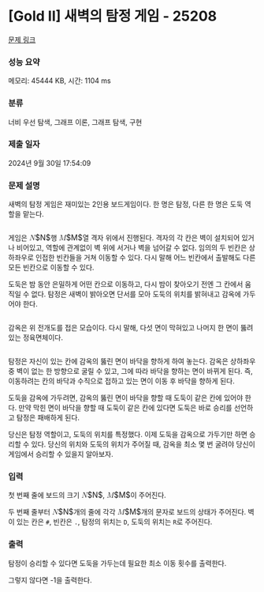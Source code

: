 # [Gold II] 새벽의 탐정 게임 - 25208 

[문제 링크](https://www.acmicpc.net/problem/25208) 

### 성능 요약

메모리: 45444 KB, 시간: 1104 ms

### 분류

너비 우선 탐색, 그래프 이론, 그래프 탐색, 구현

### 제출 일자

2024년 9월 30일 17:54:09

### 문제 설명

<p>새벽의 탐정 게임은 재미있는 2인용 보드게임이다. 한 명은 탐정, 다른 한 명은 도둑 역할을 맡는다.</p>

<p style="text-align: center;"><img alt="" src="https://upload.acmicpc.net/a3b202e6-a324-4752-a49b-48dcc39531df/-/preview/"></p>

<p>게임은 <mjx-container class="MathJax" jax="CHTML" style="font-size: 109%; position: relative;"><mjx-math class="MJX-TEX" aria-hidden="true"><mjx-mi class="mjx-i"><mjx-c class="mjx-c1D441 TEX-I"></mjx-c></mjx-mi></mjx-math><mjx-assistive-mml unselectable="on" display="inline"><math xmlns="http://www.w3.org/1998/Math/MathML"><mi>N</mi></math></mjx-assistive-mml><span aria-hidden="true" class="no-mathjax mjx-copytext">$N$</span></mjx-container>행 <mjx-container class="MathJax" jax="CHTML" style="font-size: 109%; position: relative;"><mjx-math class="MJX-TEX" aria-hidden="true"><mjx-mi class="mjx-i"><mjx-c class="mjx-c1D440 TEX-I"></mjx-c></mjx-mi></mjx-math><mjx-assistive-mml unselectable="on" display="inline"><math xmlns="http://www.w3.org/1998/Math/MathML"><mi>M</mi></math></mjx-assistive-mml><span aria-hidden="true" class="no-mathjax mjx-copytext">$M$</span></mjx-container>열 격자 위에서 진행된다. 격자의 각 칸은 벽이 설치되어 있거나 비어있고, 역할에 관계없이 벽 위에 서거나 벽을 넘어갈 수 없다. 임의의 두 빈칸은 상하좌우로 인접한 빈칸들을 거쳐 이동할 수 있다. 다시 말해 어느 빈칸에서 출발해도 다른 모든 빈칸으로 이동할 수 있다.</p>

<p>도둑은 밤 동안 은밀하게 어떤 칸으로 이동하고, 다시 밤이 찾아오기 전엔 그 칸에서 움직일 수 없다. 탐정은 새벽이 밝아오면 단서를 모아 도둑의 위치를 밝혀내고 감옥에 가두어야 한다.</p>

<p style="text-align: center;"><img alt="" src="https://upload.acmicpc.net/6aee3896-2c54-4dea-874d-521f6c60f4bc/-/preview/"></p>

<p>감옥은 위 전개도를 접은 모습이다. 다시 말해, 다섯 면이 막혀있고 나머지 한 면이 뚫려있는 정육면체이다.</p>

<p style="text-align: center;"><img alt="" src=""></p>

<p>탐정은 자신이 있는 칸에 감옥의 뚫린 면이 바닥을 향하게 하여 놓는다. 감옥은 상하좌우 중 벽이 없는 한 방향으로 굴릴 수 있고, 그에 따라 바닥을 향하는 면이 바뀌게 된다. 즉, 이동하려는 칸의 바닥과 수직으로 접하고 있는 면이 이동 후 바닥을 향하게 된다.</p>

<p>도둑을 감옥에 가두려면, 감옥의 뚫린 면이 바닥을 향할 때 도둑이 같은 칸에 있어야 한다. 만약 막힌 면이 바닥을 향할 때 도둑이 같은 칸에 있다면 도둑은 바로 승리를 선언하고 탐정은 패배하게 된다.</p>

<p>당신은 탐정 역할이고, 도둑의 위치를 특정했다. 이제 도둑을 감옥으로 가두기만 하면 승리할 수 있다. 당신의 위치와 도둑의 위치가 주어질 때, 감옥을 최소 몇 번 굴려야 당신이 게임에서 승리할 수 있을지 알아보자.</p>

### 입력 

 <p>첫 번째 줄에 보드의 크기 <mjx-container class="MathJax" jax="CHTML" style="font-size: 109%; position: relative;"><mjx-math class="MJX-TEX" aria-hidden="true"><mjx-mi class="mjx-i"><mjx-c class="mjx-c1D441 TEX-I"></mjx-c></mjx-mi></mjx-math><mjx-assistive-mml unselectable="on" display="inline"><math xmlns="http://www.w3.org/1998/Math/MathML"><mi>N</mi></math></mjx-assistive-mml><span aria-hidden="true" class="no-mathjax mjx-copytext">$N$</span></mjx-container>, <mjx-container class="MathJax" jax="CHTML" style="font-size: 109%; position: relative;"><mjx-math class="MJX-TEX" aria-hidden="true"><mjx-mi class="mjx-i"><mjx-c class="mjx-c1D440 TEX-I"></mjx-c></mjx-mi></mjx-math><mjx-assistive-mml unselectable="on" display="inline"><math xmlns="http://www.w3.org/1998/Math/MathML"><mi>M</mi></math></mjx-assistive-mml><span aria-hidden="true" class="no-mathjax mjx-copytext">$M$</span></mjx-container>이 주어진다.</p>

<p>두 번째 줄부터 <mjx-container class="MathJax" jax="CHTML" style="font-size: 109%; position: relative;"><mjx-math class="MJX-TEX" aria-hidden="true"><mjx-mi class="mjx-i"><mjx-c class="mjx-c1D441 TEX-I"></mjx-c></mjx-mi></mjx-math><mjx-assistive-mml unselectable="on" display="inline"><math xmlns="http://www.w3.org/1998/Math/MathML"><mi>N</mi></math></mjx-assistive-mml><span aria-hidden="true" class="no-mathjax mjx-copytext">$N$</span></mjx-container>개의 줄에 각각 <mjx-container class="MathJax" jax="CHTML" style="font-size: 109%; position: relative;"><mjx-math class="MJX-TEX" aria-hidden="true"><mjx-mi class="mjx-i"><mjx-c class="mjx-c1D440 TEX-I"></mjx-c></mjx-mi></mjx-math><mjx-assistive-mml unselectable="on" display="inline"><math xmlns="http://www.w3.org/1998/Math/MathML"><mi>M</mi></math></mjx-assistive-mml><span aria-hidden="true" class="no-mathjax mjx-copytext">$M$</span></mjx-container>개의 문자로 보드의 상태가 주어진다. 벽이 있는 칸은 <code>#</code>, 빈칸은 <code>.</code>, 탐정의 위치는 <code>D</code>, 도둑의 위치는 <code>R</code>로 주어진다.</p>

### 출력 

 <p>탐정이 승리할 수 있다면 도둑을 가두는데 필요한 최소 이동 횟수를 출력한다.</p>

<p>그렇지 않다면 -1을 출력한다.</p>

